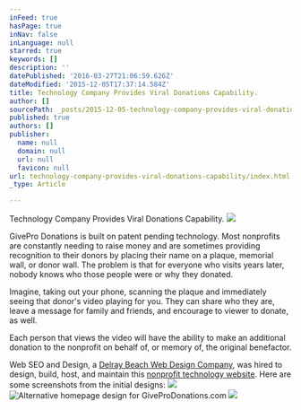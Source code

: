 ```yaml
---
inFeed: true
hasPage: true
inNav: false
inLanguage: null
starred: true
keywords: []
description: ''
datePublished: '2016-03-27T21:06:59.626Z'
dateModified: '2015-12-05T17:37:14.584Z'
title: Technology Company Provides Viral Donations Capability.
author: []
sourcePath: _posts/2015-12-05-technology-company-provides-viral-donations-capability.md
published: true
authors: []
publisher:
  name: null
  domain: null
  url: null
  favicon: null
url: technology-company-provides-viral-donations-capability/index.html
_type: Article

---
```

Technology Company Provides Viral Donations Capability.
![](https://the-grid-user-content.s3-us-west-2.amazonaws.com/7693dc67-af5a-45fe-9f96-8c29f5671ddc.png)

GivePro Donations is built on patent pending technology. Most nonprofits are constantly needing to raise money and are sometimes providing recognition to their donors by placing their name on a plaque, memorial wall, or donor wall. The problem is that for everyone who visits years later, nobody knows who those people were or why they donated. 

Imagine, taking out your phone, scanning the plaque and immediately seeing that donor's video playing for you. They can share who they are, leave a message for family and friends, and encourage to viewer to donate, as well.

Each person that views the video will have the ability to make an additional donation to the nonprofit on behalf of, or memory of, the original benefactor.

Web SEO and Design, a [Delray Beach Web Design Company][0], was hired to design, build, host, and maintain this [nonprofit technology website][1]. Here are some screenshots from the initial designs:
![](https://the-grid-user-content.s3-us-west-2.amazonaws.com/eee0ca6d-9236-49c6-8f0a-4bea5b85d46b.jpg)
![Alternative homepage design for GiveProDonations.com](https://the-grid-user-content.s3-us-west-2.amazonaws.com/4c76312c-bb0f-4a6f-a7ee-a3efeed68584.jpg)
![](https://the-grid-user-content.s3-us-west-2.amazonaws.com/7636b9dd-bbb0-4275-ae18-cf80fd8a5807.jpg)

[0]: http://www.webseoanddesign.com/
[1]: https://giveprodonation.com/